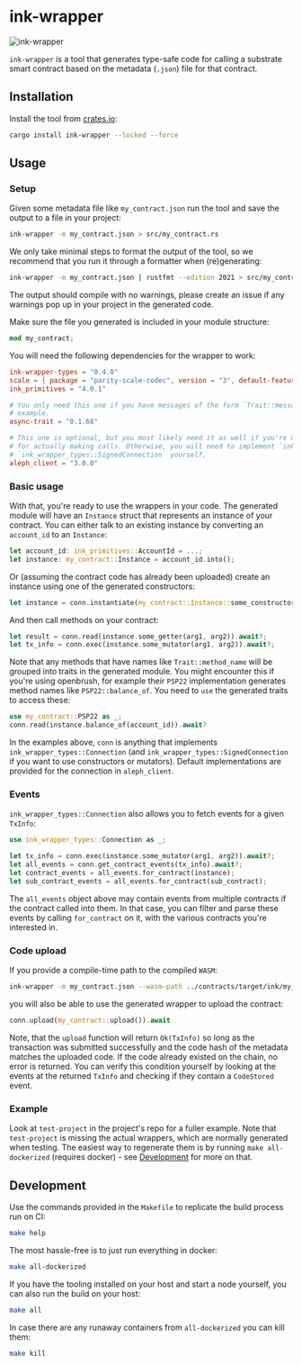 # ink-wrapper

![ink-wrapper](https://img.shields.io/crates/v/ink-wrapper.svg)

`ink-wrapper` is a tool that generates type-safe code for calling a substrate smart contract based on the metadata
(`.json`) file for that contract.

## Installation

Install the tool from [crates.io](https://crates.io):

```bash
cargo install ink-wrapper --locked --force
```

## Usage

### Setup

Given some metadata file like `my_contract.json` run the tool and save the output to a file in your project:

```bash
ink-wrapper -m my_contract.json > src/my_contract.rs
```

We only take minimal steps to format the output of the tool, so we recommend that you run it through a formatter when
(re)generating:

```bash
ink-wrapper -m my_contract.json | rustfmt --edition 2021 > src/my_contract.rs
```

The output should compile with no warnings, please create an issue if any warnings pop up in your project in the
generated code.

Make sure the file you generated is included in your module structure:

```rust
mod my_contract;
```

You will need the following dependencies for the wrapper to work:

```toml
ink-wrapper-types = "0.4.0"
scale = { package = "parity-scale-codec", version = "3", default-features = false, features = ["derive"] }
ink_primitives = "4.0.1"

# You only need this one if you have messages of the form `Trait::message`, like the ones generated by openbrush, for
# example.
async-trait = "0.1.68"

# This one is optional, but you most likely need it as well if you're using the default `aleph_client` implementation
# for actually making calls. Otherwise, you will need to implement `ink_wrapper_types::Connection` and
# `ink_wrapper_types::SignedConnection` yourself.
aleph_client = "3.0.0"
```

### Basic usage

With that, you're ready to use the wrappers in your code. The generated module will have an `Instance` struct that
represents an instance of your contract. You can either talk to an existing instance by converting an `account_id` to
an `Instance`:

```rust
let account_id: ink_primitives::AccountId = ...;
let instance: my_contract::Instance = account_id.into();
```

Or (assuming the contract code has already been uploaded) create an instance using one of the generated constructors:

```rust
let instance = conn.instantiate(my_contract::Instance::some_constructor(arg1, arg2)).await?;
```

And then call methods on your contract:

```rust
let result = conn.read(instance.some_getter(arg1, arg2)).await?;
let tx_info = conn.exec(instance.some_mutator(arg1, arg2)).await?;
```

Note that any methods that have names like `Trait::method_name` will be grouped into traits in the generated module. You
might encounter this if you're using openbrush, for example their `PSP22` implementation generates method names like
`PSP22::balance_of`. You need to `use` the generated traits to access these:

```rust
use my_contract::PSP22 as _;
conn.read(instance.balance_of(account_id)).await?
```

In the examples above, `conn` is anything that implements `ink_wrapper_types::Connection` (and
`ink_wrapper_types::SignedConnection` if you want to use constructors or mutators). Default implementations are provided
for the connection in `aleph_client`.

### Events

`ink_wrapper_types::Connection` also allows you to fetch events for a given `TxInfo`:

```rust
use ink_wrapper_types::Connection as _;

let tx_info = conn.exec(instance.some_mutator(arg1, arg2)).await?;
let all_events = conn.get_contract_events(tx_info).await?;
let contract_events = all_events.for_contract(instance);
let sub_contract_events = all_events.for_contract(sub_contract);
```

The `all_events` object above may contain events from multiple contracts if the contract called into them. In that case,
you can filter and parse these events by calling `for_contract` on it, with the various contracts you're interested in.

### Code upload

If you provide a compile-time path to the compiled `WASM`:

```bash
ink-wrapper -m my_contract.json --wasm-path ../contracts/target/ink/my_contract.wasm
```

you will also be able to use the generated wrapper to upload the contract:

```rust
conn.upload(my_contract::upload()).await
```

Note, that the `upload` function will return `Ok(TxInfo)` so long as the transaction was submitted successfully and the
code hash of the metadata matches the uploaded code. If the code already existed on the chain, no error is returned. You
can verify this condition yourself by looking at the events at the returned `TxInfo` and checking if they contain a
`CodeStored` event.

### Example

Look at `test-project` in the project's repo for a fuller example. Note that `test-project` is missing the actual
wrappers, which are normally generated when testing. The easiest way to regenerate them is by running
`make all-dockerized` (requires docker) - see [Development](#development) for more on that.

## Development

Use the commands provided in the `Makefile` to replicate the build process run on CI:

```bash
make help
```

The most hassle-free is to just run everything in docker:

```bash
make all-dockerized
```

If you have the tooling installed on your host and start a node yourself, you can also run the build on your host:

```bash
make all
```

In case there are any runaway containers from `all-dockerized` you can kill them:

```bash
make kill
```
